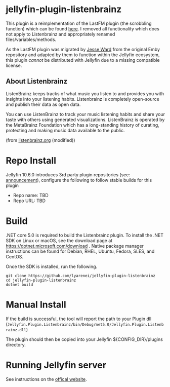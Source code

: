 # jellyfin-plugin-listenbrainz

This plugin is a reimplementation of the LastFM plugin (the scrobbling function) which can be found [here](https://github.com/jesseward/jellyfin-plugin-lastfm). I removed all functionality which does not apply to Listenbrainz and appropriately renamed files/variables/methods.

As the LastFM plugin was migrated by [Jesse Ward](https://github.com/jesseward) from the original Emby repository and adapted by them to function within the Jellyfin ecosystem, this plugin *cannot* be distributed with Jellyfin due to a missing compatible license.

## About Listenbrainz

ListenBrainz keeps tracks of what music you listen to and provides you with insights into your listening habits. Listenbrainz is completely open-source and publish their data as open data.

You can use ListenBrainz to track your music listening habits and share your taste with others using generated visualizations.
ListenBrainz is operated by the MetaBrainz Foundation which has a long-standing history of curating, protecting and making music data available to the public.

(from [listenbrainz.org](https://listenbrainz.org) (modified))


# Repo Install

Jellyfin 10.6.0 introduces 3rd party plugin repositories (see: [announcement](https://jellyfin.org/posts/plugin-updates/)), configure the following to follow stable builds for this plugin
* Repo name: TBD
* Repo URL: TBD

# Build

.NET core 5.0 is required to build the Listenbrainz plugin. To install the .NET SDK on Linux or macOS, see the download page at https://dotnet.microsoft.com/download . Native package manager instructions can be found for Debian, RHEL, Ubuntu, Fedora, SLES, and CentOS.

Once the SDK is installed, run the following.

```
git clone https://github.com/lyarenei/jellyfin-plugin-listenbrainz
cd jellyfin-plugin-listenbrainz
dotnet build
```

# Manual Install

If the build is successful, the tool will report the path to your Plugin dll (`Jellyfin.Plugin.Listenbrainz/bin/Debug/net5.0/Jellyfin.Plugin.Listenbrainz.dll`)

The plugin should then be copied into your Jellyfin ${CONFIG_DIR}/plugins directory.

# Running Jellyfin server

See instructions on the [offical website](https://jellyfin.org/downloads/).
